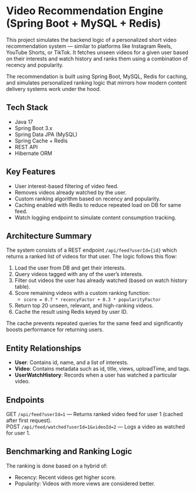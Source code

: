 # Video Recommendation Engine (Spring Boot + MySQL + Redis)

This project simulates the backend logic of a personalized short video recommendation system — similar to platforms like Instagram Reels, YouTube Shorts, or TikTok. It fetches unseen videos for a given user based on their interests and watch history and ranks them using a combination of recency and popularity.

The recommendation is built using Spring Boot, MySQL, Redis for caching, and simulates personalized ranking logic that mirrors how modern content delivery systems work under the hood.

## Tech Stack

- Java 17
- Spring Boot 3.x
- Spring Data JPA (MySQL)
- Spring Cache + Redis
- REST API
- Hibernate ORM

## Key Features

- User interest-based filtering of video feed.
- Removes videos already watched by the user.
- Custom ranking algorithm based on recency and popularity.
- Caching enabled with Redis to reduce repeated load on DB for same feed.
- Watch logging endpoint to simulate content consumption tracking.

## Architecture Summary

The system consists of a REST endpoint `/api/feed?userId={id}` which returns a ranked list of videos for that user. The logic follows this flow:

1. Load the user from DB and get their interests.
2. Query videos tagged with any of the user’s interests.
3. Filter out videos the user has already watched (based on watch history table).
4. Score remaining videos with a custom ranking function:
   - `score = 0.7 * recencyFactor + 0.3 * popularityFactor`
5. Return top 20 unseen, relevant, and high-ranking videos.
6. Cache the result using Redis keyed by user ID.

The cache prevents repeated queries for the same feed and significantly boosts performance for returning users.

## Entity Relationships

- **User**: Contains id, name, and a list of interests.
- **Video**: Contains metadata such as id, title, views, uploadTime, and tags.
- **UserWatchHistory**: Records when a user has watched a particular video.

## Endpoints

GET `/api/feed?userId=1` — Returns ranked video feed for user 1 (cached after first request).  
POST `/api/feed/watched?userId=1&videoId=2` — Logs a video as watched for user 1.  

## Benchmarking and Ranking Logic

The ranking is done based on a hybrid of:
- Recency: Recent videos get higher score.
- Popularity: Videos with more views are considered better.
